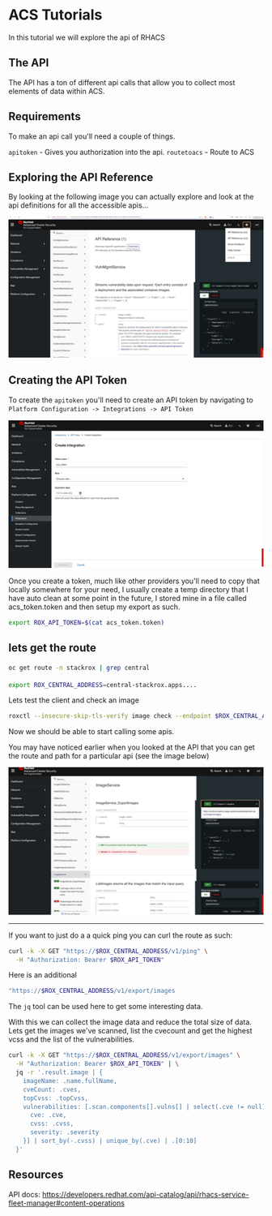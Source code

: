 # ACS Tutorials
In this tutorial we will explore the api of RHACS


## The API

The API has a ton of different api calls that allow you to collect most elements of data within ACS.

## Requirements

To make an api call you'll need a couple of things.

`apitoken` - Gives you authorization into the api.
`routetoacs` - Route to ACS

## Exploring the API Reference

By looking at the following image you can actually explore and look at the api definitions for all the accessible apis...

![ApiView](https://github.com/axodevelopment/ACS-Tutorials/blob/main/images/api-view.jpg)


## Creating the API Token

To create the `apitoken` you'll need to create an API token by navigating to `Platform Configuration -> Integrations -> API Token`

![ApiView](https://github.com/axodevelopment/ACS-Tutorials/blob/main/images/api-token.jpg)

Once you create a token, much like other providers you'll need to copy that locally somewhere for your need, I usually create a temp directory that I have auto clean at some point in the future, I stored mine in a file called acs_token.token and then setup my export as such.

```bash
export ROX_API_TOKEN=$(cat acs_token.token)
```

## lets get the route

```bash
oc get route -n stackrox | grep central

export ROX_CENTRAL_ADDRESS=central-stackrox.apps....
```

Lets test the client and check an image

```bash
roxctl --insecure-skip-tls-verify image check --endpoint $ROX_CENTRAL_ADDRESS:443 --image quay.io/centos7/httpd-24-centos7:centos7
```

Now we should be able to start calling some apis.

You may have noticed earlier when you looked at the API that you can get the route and path for a particular api (see the image below)

![ApiView](https://github.com/axodevelopment/ACS-Tutorials/blob/main/images/api-paths.jpg)

---

If you want to just do a a quick ping you can curl the route as such:

```bash
curl -k -X GET "https://$ROX_CENTRAL_ADDRESS/v1/ping" \
  -H "Authorization: Bearer $ROX_API_TOKEN"
```

Here is an additional

```bash
"https://$ROX_CENTRAL_ADDRESS/v1/export/images 
```

The `jq` tool can be used here to get some interesting data.  

With this we can collect the image data and reduce the total size of data.  Lets get the images we've scanned, list the cvecount and get the highest vcss and the list of the vulnerabilities.

```bash
curl -k -X GET "https://$ROX_CENTRAL_ADDRESS/v1/export/images" \
  -H "Authorization: Bearer $ROX_API_TOKEN" | \
  jq -r '.result.image | {
    imageName: .name.fullName,
    cveCount: .cves,
    topCvss: .topCvss,
    vulnerabilities: [.scan.components[].vulns[] | select(.cve != null) | {
      cve: .cve,
      cvss: .cvss,
      severity: .severity
    }] | sort_by(-.cvss) | unique_by(.cve) | .[0:10] 
  }'
```

## Resources

API docs:
https://developers.redhat.com/api-catalog/api/rhacs-service-fleet-manager#content-operations